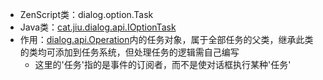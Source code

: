 * ZenScript类：dialog.option.Task
* Java类：[cat.jiu.dialog.api.IOptionTask]()
* 作用：[dialog.api.Operation](dialog.api.Operation.md)内的任务对象，属于全部任务的父类，继承此类的类均可添加到任务系统，但处理任务的逻辑需自己编写
  * 这里的'任务'指的是事件的订阅者，而不是使对话框执行某种'任务'
